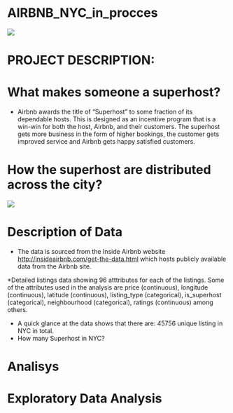 # AIRBNB_NYC_in_procces 
![](https://github.com/evgenygrobov/AIRBNB_NYC/blob/main/pictures/ny_baby.jpeg)
# PROJECT DESCRIPTION: 
# What makes someone a superhost?
* Airbnb awards the title of “Superhost” to some fraction of its dependable hosts. This is designed as an incentive program that is a win-win for both the host, Airbnb, and their customers. The superhost gets more business in the form of higher bookings, the customer gets improved service and Airbnb gets happy satisfied customers.
# How the superhost are distributed across the city?

![](https://github.com/evgenygrobov/AIRBNB_NYC/blob/main/pictures/host%20distributions%20.png)

#  Description of Data
* The data is sourced from the Inside Airbnb website http://insideairbnb.com/get-the-data.html which hosts publicly available data from the Airbnb site.

 *Detailed listings data showing 96 atttributes for each of the listings. Some of the attributes used in the analysis are price (continuous), longitude (continuous), latitude (continuous), listing_type (categorical), is_superhost (categorical), neighbourhood (categorical), ratings (continuous) among others.

* A quick glance at the data shows that there are: 45756 unique listing in NYC in total.
* How many Superhost in NYC? 

# Analisys

# Exploratory Data Analysis


